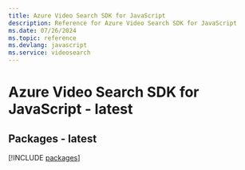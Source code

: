 ```yaml
---
title: Azure Video Search SDK for JavaScript
description: Reference for Azure Video Search SDK for JavaScript
ms.date: 07/26/2024
ms.topic: reference
ms.devlang: javascript
ms.service: videosearch
---
```

# Azure Video Search SDK for JavaScript - latest
## Packages - latest
[!INCLUDE [packages](video-search-index.md)]
